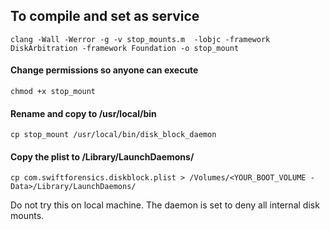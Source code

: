 ## To compile and set as service

`clang -Wall -Werror -g -v stop_mounts.m  -lobjc -framework DiskArbitration -framework Foundation -o stop_mount`

#### Change permissions so anyone can execute

`chmod +x stop_mount`  

#### Rename and copy to /usr/local/bin
`cp stop_mount /usr/local/bin/disk_block_daemon`

#### Copy the plist to /Library/LaunchDaemons/

`cp com.swiftforensics.diskblock.plist > /Volumes/<YOUR_BOOT_VOLUME - Data>/Library/LaunchDaemons/`

Do not try this on local machine. The daemon is set to deny all internal disk mounts.
